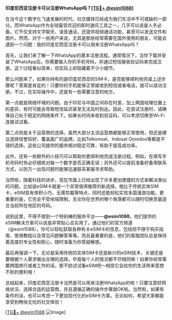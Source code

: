 **印度尼西亚注册卡可以注册WhatsApp吗？[[TG💪+ @esim1088](https://t.me/s/esim1088)]**

在当今这个数字化飞速发展的时代，社交媒体已经成为我们生活中不可或缺的一部分。而WhatsApp作为全球最受欢迎的即时通讯工具之一，几乎可以说是人手必备。它不仅支持文字聊天、语音通话，还提供视频通话功能，甚至可以发送文件和图片。然而，对于一些用户来说，尤其是那些经常需要在国外使用的朋友，可能会遇到一个问题：我的印度尼西亚注册卡可以用来注册WhatsApp吗？

首先，让我们来了解一下WhatsApp的基本注册流程。通常情况下，当你下载并安装了WhatsApp后，你需要输入你的手机号码，并通过短信接收验证码来完成注册。这个过程看似简单，但实际上却隐藏着不少小细节。

那么问题来了，如果你持有的是印度尼西亚的SIM卡，是否能够顺利地完成上述步骤呢？答案是肯定的！只要你的手机能够正常接收到短信或者电话，就可以成功注册。不过，在实际操作中，还是有一些需要注意的地方。

第一点就是网络环境的问题。由于印尼与中国之间存在时差，加上两国地理位置上的差异，有时可能会导致短信延迟甚至无法及时到达。因此，在尝试注册时，请确保自己处于稳定的网络条件下。如果长时间未收到验证码，可以考虑切换至Wi-Fi连接试试看。

第二点则是关于运营商的选择。虽然大部分主流运营商都能够正常使用，但还是建议选择信誉较好、覆盖面广的品牌。比如Telkomsel、Indosat Ooredoo等都是不错的选择。这些公司提供的服务相对稳定可靠，有助于提高成功率。

此外，还有一些额外的小技巧可以帮助你更顺利地完成注册过程。例如，在填写手机号码时务必仔细核对每一个数字是否正确无误；另外还可以提前准备好备用联系方式，以防万一出现问题时能够迅速联系客服寻求帮助。

当然啦，随着科技的进步，现在市面上已经出现了许多更加便捷的方式来解决类似的问题。比如说eSIM卡就是一个非常值得推荐的新选择。相比于传统实体SIM卡，eSIM具有体积小巧、无需剪裁等特点，同时还能轻松实现多国漫游功能。更重要的是，它完全不受地域限制，无论你在世界的哪个角落都可以随时切换至最适合当前所在地区的号码。

说到这里，不得不提到一个特别棒的服务平台——**@esim1088**。他们提供的eSIM解决方案可以说是非常贴心且实用了。通过他们的官方频道（@esim1088），你可以轻松获取各种有关eSIM卡的信息，包括但不限于购买指南、使用教程以及常见问题解答等等。而且最重要的是，他们的客服团队总是保持着高度的专业性和耐心，随时准备为你答疑解惑。

最后再强调一下，无论是采用传统的实体SIM卡还是新兴的eSIM技术，关键还是要根据个人需求做出合理的选择。毕竟每个人的情况都不尽相同嘛！如果你经常需要跨国旅行或者工作的话，那不妨试试看eSIM吧～相信它会给你的生活带来意想不到的便利哦！

总结起来，印度尼西亚注册卡当然是可以用来注册WhatsApp的啦！只要注意好网络状况、选择合适的运营商，并且遵循正确的操作步骤就OK啦。当然啦，如果有条件的话，也可以考虑一下更加现代化的eSIM卡方案。无论如何，希望大家都能享受到畅快无忧的社交体验！

[[TG💪+ @esim1088](https://t.me/s/esim1088) ![Image](https://i.postimg.cc/4NQfJmqS/Snipaste-2025-05-13-00-14-12.png)]
